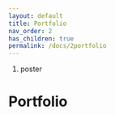 ```yaml
---
layout: default
title: Portfolio
nav_order: 2
has_children: true
permalink: /docs/2portfolio
---
```


1. poster
# Portfolio